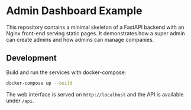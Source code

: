 # Admin Dashboard Example

This repository contains a minimal skeleton of a FastAPI backend with an
Nginx front-end serving static pages. It demonstrates how a super admin can
create admins and how admins can manage companies.

## Development

Build and run the services with docker-compose:

```bash
docker-compose up --build
```

The web interface is served on `http://localhost` and the API is available
under `/api`.
